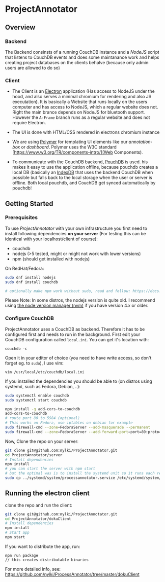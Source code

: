 # ProjectAnnotator
## Overview
### Backend
The Backend consinsts of a running CouchDB instance and a *NodeJS* script that listens to CouchDB events and does some maintanance work and helps creating project databases on the clients behalve (because only admin users are allowed to do so)

### Client

- The Client is an [Electron](http://electron.atom.io/) application (Has access to NodeJS under the hood, and also serves a minimal chromium for rendering and also JS executation). It is basically a Website that runs locally on the users computer and has access to NodeJS, which a regular website does not. Right the main brance depends on NodeJS for bluetooth support. However the `A-Frame` branch runs as a regular website and does not require Electron.

- The UI is done with HTML/CSS rendered in electrons chromium instance

- We are using [Polymer](http://polymer-project.org/) for templating UI elements like our *annotation-box* or *dashboard*. Polymer uses the W3C standard [https://www.w3.org/TR/components-intro/](Web Components).

- To communicate with the CouchDB backend, [PouchDB](http://pouchdb.com/) is used. his makes it easy to use the application offline, because pouchdb creates a local DB (basically an [IndexDB](https://developer.mozilla.org/en-US/docs/Web/API/IndexedDB_API) that uses the backend CouchDB when possible but falls back to the local storage when the user or server is offline. Both local pouchdb, and CouchDB get synced automatically by pouchdb!


## Getting Started
### Prerequisites
To use *ProjectAnnotator* with your own infrastructure you first need to install following dependencies **on your server** (For testing this can be identical with your localhost/client of course):
- couchdb
- nodejs (>5 tested, might or might not work with lower versions)
- npm (should get installed with nodejs)

On RedHat/Fedora:
```.sh
sudo dnf install nodejs
sudo dnf install couchdb

# optionally make npm work without sudo, read and follow: https://docs.npmjs.com/getting-started/fixing-npm-permissions#option-2-change-npms-default-directory-to-another-directory
```
Please Note: In some distros, the nodejs version is quite old. I recommend using [the node version manager (nvm)](https://github.com/creationix/nvm) if you have version 4.x or older.


### Configure CouchDB
ProjectAnnotator uses a CouchDB as backend. Therefore it has to be configured first and needs to run in the background.
First edit your CouchDB configuration called `local.ini`. You can get it's location with:

`couchdb -c`

Open it in your editor of choice (you need to have write access, so don't forget eg. to `sudo`), I use vim:

`vim /usr/local/etc/couchdb/local.ini`


If you installed the dependencies you should be able to (on distros using systemd, such as Fedora, Debian, ..):

```.sh
sudo systemctl enable couchdb
sudo systemctl start couchdb

npm install -g add-cors-to-couchdb
add-cors-to-couchdb
# route port 80 to 5984 (optional)
# This works on Fedora, use iptables on debian for example
sudo firewall-cmd --zone=FedoraServer --add-masquerade --permanent
sudo firewall-cmd --zone=FedoraServer --add-forward-port=port=80:proto=tcp:toport=5984 --permanent
```

Now, Clone the repo on your server:
```.sh
git clone git@github.com:nylki/ProjectAnnotator.git
cd ProjectAnnotator/server
# Install dependencies
npm install
# you can start the server with npm start
# but the optimal was is to install the systemd unit so it runs each reboot and restarts when crashed
sudo cp ../systemd/system/processannotator.service /etc/systemd/system/processannotator.service
```

## Running the electron client
clone the repo and run the client:
```.sh
git clone git@github.com:nylki/ProjectAnnotator.git
cd ProjectAnnotator/dokuClient
# Install dependencies
npm install
# Start app
npm start
```

If you want to distribute the app, run:
```
npm run package
// this creates distributable binaries
```

For more detailed info, see:
https://github.com/nylki/ProcessAnnotator/tree/master/dokuClient
